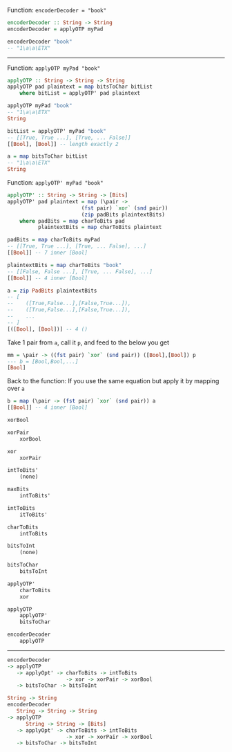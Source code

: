 Function: `encoderDecoder = "book"`

```haskell
encoderDecoder :: String -> String
encoderDecoder = applyOTP myPad
```

```haskell
encoderDecoder "book"
-- "1\a\a\ETX"
```

----

Function: `applyOTP myPad "book"`

```haskell
applyOTP :: String -> String -> String
applyOTP pad plaintext = map bitsToChar bitList
	where bitList = applyOTP' pad plaintext
```

```haskell
applyOTP myPad "book"
-- "1\a\a\ETX"
String
```

```haskell
bitList = applyOTP' myPad "book"
-- [[True, True ...], [True, ... False]]
[[Bool], [Bool]] -- length exactly 2
```

```haskell
a = map bitsToChar bitList
-- "1\a\a\ETX"
String
```

Function: `applyOTP' myPad "book"`

```haskell
applyOTP' :: String -> String -> [Bits]
applyOTP' pad plaintext = map (\pair ->
						(fst pair) `xor` (snd pair))
						(zip padBits plaintextBits)
	where padBits = map charToBits pad
		  plaintextBits = map charToBits plaintext
```

```haskell
padBits = map charToBits myPad
-- [[True, True ...], [True, ... False], ...]
[[Bool]] -- 7 inner [Bool]
```

```haskell
plaintextBits = map charToBits "book"
-- [[False, False ...], [True, ... False], ...]
[[Bool]] -- 4 inner [Bool]
```

```haskell
a = zip PadBits plaintextBits
-- [
--    ([True,False...],[False,True...]),
--    ([True,False...],[False,True...]),
--    ...
-- ]
[([Bool], [Bool])] -- 4 ()
```

Take 1 pair  from `a`, call it `p`, and feed to the below you get
```haskell
mm = \pair -> ((fst pair) `xor` (snd pair)) ([Bool],[Bool]) p
--- b = [Bool,Bool,...]
[Bool]
```

Back to the function: If you use the same equation but apply it by mapping over `a`
```haskell
b = map (\pair -> (fst pair) `xor` (snd pair)) a
[[Bool]] -- 4 inner [Bool]
```

```haskell
xorBool
```

```haskell
xorPair
	xorBool
```

```haskell
xor
	xorPair
```

```haskell
intToBits'
	(none)
```

```haskell
maxBits
	intToBits'
```

```haskell
intToBits
	itToBits'
```

```haskell
charToBits
	intToBits
```

```haskell
bitsToInt
	(none)
```

```haskell
bitsToChar
	bitsToInt
```

```haskell
applyOTP'
	charToBits
	xor
```

```haskell
applyOTP
	applyOTP' 
	bitsToChar
```

```haskell
encoderDecoder
	applyOTP
```
---

```haskell
encoderDecoder 
-> applyOTP 
   -> applyOpt' -> charToBits -> intToBits
		           -> xor -> xorPair -> xorBool
   -> bitsToChar -> bitsToInt
```

```haskell
String -> String
encoderDecoder 
   String -> String -> String
-> applyOTP 
      String -> String -> [Bits]
   -> applyOpt' -> charToBits -> intToBits
		           -> xor -> xorPair -> xorBool
   -> bitsToChar -> bitsToInt
```